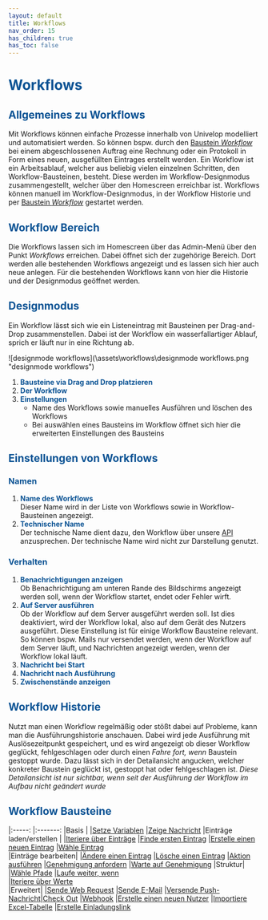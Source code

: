 ```yaml
---
layout: default
title: Workflows
nav_order: 15
has_children: true
has_toc: false
---
```


# <span style="color:#0b5394">**Workflows**</span>
## <span style="color:#0b5394">Allgemeines zu Workflows</span>

Mit Workflows können einfache Prozesse innerhalb von Univelop modelliert und automatisiert werden.
So können bspw. durch den [Baustein *Workflow*](/docs/record-spec-settings/grand-child-expanded/workflow.html) bei einem abgeschlossenen Auftrag eine Rechnung oder ein Protokoll in Form eines neuen, ausgefüllten Eintrages erstellt werden.
Ein Workflow ist ein Arbeitsablauf, welcher aus beliebig vielen einzelnen Schritten, den Workflow-Bausteinen, besteht. Diese werden im Workflow-Designmodus zusammengestellt, welcher über den Homescreen erreichbar ist. 
Workflows können manuell im Workflow-Designmodus, in der Workflow Historie und per [Baustein *Workflow*](/docs/record-spec-settings/grand-child-expanded/workflow.html) gestartet werden.

## <span style="color:#0b5394">Workflow Bereich</span>

Die Workflows lassen sich im Homescreen über das Admin-Menü über den Punkt *Workflows* erreichen. Dabei öffnet sich der zugehörige Bereich.
Dort werden alle bestehenden Workflows angezeigt und es lassen sich hier auch neue anlegen. Für die bestehenden Workflows kann von hier die Historie und der Designmodus geöffnet werden.

## <span style="color:#0b5394">Designmodus</span>

Ein Workflow lässt sich wie ein Listeneintrag mit Bausteinen per Drag-and-Drop zusammenstellen. Dabei ist der Workflow ein wasserfallartiger Ablauf, sprich er läuft nur in eine Richtung ab. 

![designmode workflows](\assets\workflows\designmode workflows.png "designmode workflows")

1. <span style="color:#0b5394">**Bausteine via Drag and Drop platzieren**</span>
2. <span style="color:#0b5394">**Der Workflow**</span>
3. <span style="color:#0b5394">**Einstellungen**</span>
    - Name des Workflows sowie manuelles Ausführen und löschen des Workflows
    - Bei auswählen eines Bausteins im Workflow öffnet sich hier die erweiterten Einstellungen des Bausteins

## <span style="color:#0b5394">Einstellungen von Workflows</span>

### <span style="color:#0b5394">Namen</span>
1. <span style="color:#0b5394">**Name des Workflows**</span>  
 Dieser Name wird in der Liste von Workflows sowie in Workflow-Bausteinen angezeigt.
1. <span style="color:#0b5394">**Technischer Name**</span>  
 Der technische Name dient dazu, den Workflow über unsere [API]() anzusprechen. Der technische Name wird nicht zur Darstellung genutzt.

### <span style="color:#0b5394">Verhalten</span>

1. <span style="color:#0b5394">**Benachrichtigungen anzeigen**</span>   
Ob Benachrichtigung am unteren Rande des Bildschirms angezeigt werden soll, wenn der Workflow startet, endet oder Fehler wirft.
2. <span style="color:#0b5394">**Auf Server ausführen**</span>   
Ob der Workflow auf dem Server ausgeführt werden soll. Ist dies deaktiviert, wird der Workflow lokal, also auf dem Gerät des Nutzers ausgeführt.
Diese Einstellung ist für einige Workflow Bausteine relevant. So können bspw. Mails nur versendet werden, wenn der Workflow auf dem Server läuft, und Nachrichten angezeigt werden, wenn der Workflow lokal läuft.
3. <span style="color:#0b5394">**Nachricht bei Start**</span>
4. <span style="color:#0b5394">**Nachricht nach Ausführung**</span>
5. <span style="color:#0b5394">**Zwischenstände anzeigen**</span>

## <span style="color:#0b5394">Workflow Historie</span>

Nutzt man einen Workflow regelmäßig oder stößt dabei auf Probleme, kann man die Ausführungshistorie anschauen.
Dabei wird jede Ausführung mit Auslösezeitpunkt gespeichert, und es wird angezeigt ob dieser Workflow geglückt, fehlgeschlagen oder durch einen *Fahre fort, wenn* Baustein gestoppt wurde.
Dazu lässt sich in der Detailansicht angucken, welcher konkreter Baustein geglückt ist, gestoppt hat oder fehlgeschlagen ist.
*Diese Detailansicht ist nur sichtbar, wenn seit der Ausführung der Workflow im Aufbau nicht geändert wurde*


## <span style="color:#0b5394">Workflow Bausteine</span>

|:-----:            |:-------:
|Basis | 
|[Setze Variablen](/docs/workflows/grand-childs-bricks/set-variable.html) |[Zeige Nachricht](/docs/workflows/grand-childs-bricks/send-notification.html) 
 |Einträge laden/erstellen |
  |[Iteriere über Einträge](/docs/workflows/grand-childs-bricks/iterate-records.html) 
 |[Finde ersten Eintrag](/docs/workflows/grand-childs-bricks/get-first-record.html) |[Erstelle einen neuen Eintrag](/docs/workflows/grand-childs-bricks/create-record.html) 
|[Wähle Eintrag](/docs/workflows/grand-childs-bricks/choose-record.html)  
 |Einträge bearbeiten| 
 |[Ändere einen Eintrag](/docs/workflows/grand-childs-bricks/alter-record.html) |[Lösche einen Eintrag](/docs/workflows/grand-childs-bricks/delete-record.html) 
 |[Aktion ausführen](/docs/workflows/grand-childs-bricks/run-action.html) |[Genehmigung anfordern](/docs/workflows/grand-childs-bricks/request-approval.html) 
 |[Warte auf Genehmigung](/docs/workflows/grand-childs-bricks/await-approval.html) 
  |Struktur|
 |[Wähle Pfade](/docs/workflows/grand-childs-bricks/choose-path.html) |[Laufe weiter, wenn](/docs/workflows/grand-childs-bricks/continue-if.html)  
 |[Iteriere über Werte](/docs/workflows/grand-childs-bricks/iterate-values.html)  
  |Erweitert|
  |[Sende Web Request](/docs/workflows/grand-childs-bricks/web-request.html) |[Sende E-Mail](/docs/workflows/grand-childs-bricks/send-mail.html)
|[Versende Push-Nachricht](/docs/workflows/grand-childs-bricks/choose-record.html)|[Check Out](/docs/workflows/grand-childs-bricks/check-out.html)
  |[Webhook](/docs/workflows/grand-childs-bricks/webhook.html) |[Erstelle einen neuen Nutzer](/docs/workflows/grand-childs-bricks/create-user.html)
  |[Importiere Excel-Tabelle](/docs/workflows/grand-childs-bricks/import-excel.html) |[Erstelle Einladungslink](/docs/workflows/grand-childs-bricks/create-invitation-link.html)
